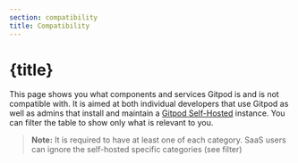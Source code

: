 ```yaml
---
section: compatibility
title: Compatibility
---
```


<script lang="ts" context="module">
    export const prerender = true;
</script>

<script lang="ts">
    import CompatibilityMatrix from '$lib/components/docs/compatibility-matrix.svelte';

</script>

# {title}

This page shows you what components and services Gitpod is and is not compatible with. It is aimed at both individual developers that use Gitpod as well as admins that install and maintain a [Gitpod Self-Hosted](/docs/configure/self-hosted/latest) instance. You can filter the table to show only what is relevant to you.

> **Note:** It is required to have at least one of each category. SaaS users can ignore the self-hosted specific categories (see filter)

<CompatibilityMatrix />
